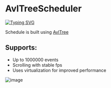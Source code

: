 # AvlTreeScheduler
[![Typing SVG](https://readme-typing-svg.herokuapp.com?color=%2336BCF7&lines=Virtualization+in+practice)](https://git.io/typing-svg)

Schedule is built using <a href="https://github.com/bitlush/avl-tree-c-sharp"> AvlTree</a>
<h2>Supports:</h2>
<ul>
    <li>Up to 1000000 events</li>
    <li>Scrolling with stable fps</li>
    <li>Uses virtualization for improved performance</li>
</ul>

![image](https://github.com/SilentCoast/CyberneticallyIncScheduler/assets/94042423/f1bb6c5b-8301-4844-8955-c1331fe6b9cb)

